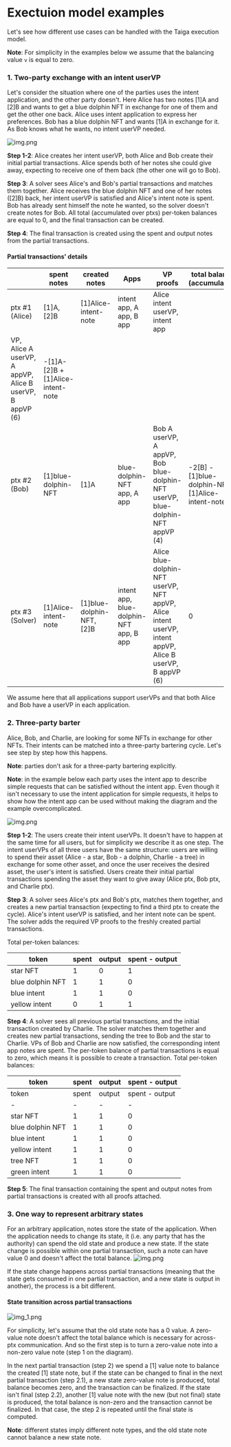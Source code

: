 # Exectuion model examples

Let's see how different use cases can be handled with the Taiga execution model.

**Note**: For simplicity in the examples below we assume that the balancing value `v` is equal to zero.

### 1. Two-party exchange with an intent userVP

Let's consider the situation where one of the parties uses the intent application, and the other party doesn't.
Here Alice has two notes [1]A and [2]B and wants to get a blue dolphin NFT in exchange for one of them and get the other one back.
Alice uses intent application to express her preferences. Bob has a blue dolphin NFT and wants [1]A in exchange for it.
As Bob knows what he wants, no intent userVP needed.

![img.png](images/exec_examples_intent_and_no_intent.png)

**Step 1-2**: Alice creates her intent userVP, both Alice and Bob create their initial partial transactions.
Alice spends both of her notes she could give away, expecting to receive one of them back (the other one will go to Bob).

**Step 3**: A solver sees Alice's and Bob's partial transactions and matches them together.
Alice receives the blue dolphin NFT and one of her notes ([2]B) back,
her intent userVP is satisfied and Alice's intent note is spent. Bob has already sent himself the note he wanted, so the solver doesn't create notes for Bob.
All total (accumulated over ptxs) per-token balances are equal to 0, and the final transaction can be created.

**Step 4**: The final transaction is created using the spent and output notes from the partial transactions.

#### Partial transactions' details

||spent notes|created notes|Apps|VP proofs|total balance (accumulated)|
|-|-|-|-|-|-|
|ptx #1 (Alice)|[1]A, [2]B|[1]Alice-intent-note|intent app, A app, B app|Alice intent userVP, intent app 
VP, Alice A userVP, A appVP, Alice B userVP, B appVP (6)|-[1]A-[2]B + [1]Alice-intent-note|
|ptx #2 (Bob)|[1]blue-dolphin-NFT|[1]A|blue-dolphin-NFT app, A app|Bob A userVP, A appVP, Bob blue-dolphin-NFT userVP, blue-dolphin-NFT appVP (4)|-2[B] - [1]blue-dolphin-NFT + [1]Alice-intent-note
|ptx #3 (Solver)|[1]Alice-intent-note|[1]blue-dolphin-NFT, [2]B|intent app, blue-dolphin-NFT app, B app|Alice blue-dolphin-NFT userVP, NFT appVP, Alice intent userVP, intent appVP, Alice B userVP, B appVP (6)|0|

We assume here that all applications support userVPs and that both Alice and Bob have a userVP in each application.

### 2. Three-party barter

Alice, Bob, and Charlie, are looking for some NFTs in exchange for other NFTs.
Their intents can be matched into a three-party bartering cycle. Let's see step by step how this happens.

**Note**: parties don't ask for a three-party bartering explicitly.

**Note**: in the example below each party uses the intent app to describe simple requests that can be satisfied without the intent app.
Even though it isn't necessary to use the intent application for simple requests, it helps to show how the intent app can be used without making the diagram and the example overcomplicated.

![img.png](images/exec_3_party.png)

**Step 1-2**: The users create their intent userVPs. It doesn't have to happen at the same time for all users,
but for simplicity we describe it as one step. The intent userVPs of all three users have the same structure:
users are willing to spend their asset (Alice - a star, Bob - a dolphin, Charlie - a tree) in exchange for some other asset,
and once the user receives the desired asset, the user's intent is satisfied.
Users create their initial partial transactions spending the asset they want to give away (Alice ptx, Bob ptx, and Charlie ptx).

**Step 3**: A solver sees Alice's ptx and Bob's ptx, matches them together, and creates a new partial transaction
(expecting to find a third ptx to create the cycle). Alice's intent userVP is satisfied, and her intent note can be spent.
The solver adds the required VP proofs to the freshly created partial transactions.

Total per-token balances:

|token|spent|output|spent - output|
|-|-|-|-|
|star NFT|1|0|1|
|blue dolphin NFT|1|1|0|
|blue intent|1|1|0|
|yellow intent|0|1|1|

**Step 4**: A solver sees all previous partial transactions, and the initial transaction created by Charlie.
The solver matches them together and creates new partial transactions, sending the tree to Bob and the star to Charlie.
VPs of Bob and Charlie are now satisfied, the corresponding intent app notes are spent.
The  per-token balance of partial transactions is equal to zero, which means it is possible to create a transaction.
Total per-token balances:

|token|spent|output|spent - output|
|-|-|-|-|
|token|spent|output|spent - output|
|-|-|-|-|
|star NFT|1|1|0|
|blue dolphin NFT|1|1|0|
|blue intent|1|1|0|
|yellow intent|1|1|0|
|tree NFT|1|1|0|
|green intent|1|1|0|

**Step 5**:
The final transaction containing the spent and output notes from partial transactions is created with all proofs attached.

### 3. One way to represent arbitrary states

For an arbitrary application, notes store the state of the application. When the application needs to change its state,
it (i.e. any party that has the authority) can spend the old state and produce a new state.
If the state change is possible within one partial transaction, such a note can have value 0 and doesn't affect the total balance.
![img.png](images/exec_arbitrary_state_update.png)

If the state change happens across partial transactions (meaning that the state gets consumed in one partial transaction, and a new state is output in another),
the process is a bit different.

#### State transition across partial transactions

![img_1.png](images/exec_update.png)

For simplicity, let's assume that the old state note has a 0 value.
A zero-value note doesn't affect the total balance which is necessary for across-ptx communication.
And so the first step is to turn a zero-value note into a non-zero value note (step 1 on the diagram).

In the next partial transaction (step 2) we spend a [1] value note to balance the created [1] state note,
but if the state can be changed to final in the next partial transaction (step 2.1), a new state zero-value note is produced,
total balance becomes zero, and the transaction can be finalized. If the state isn't final (step 2.2),
another [1] value note with the new (but not final) state is produced, the total balance is non-zero and the transaction cannot be finalized.
In that case, the step 2 is repeated until the final state is computed.

**Note**: different states imply different note types, and the old state note cannot balance a new state note.
